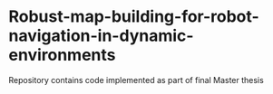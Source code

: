 # Robust-map-building-for-robot-navigation-in-dynamic-environments
Repository contains code implemented as part of final Master thesis
